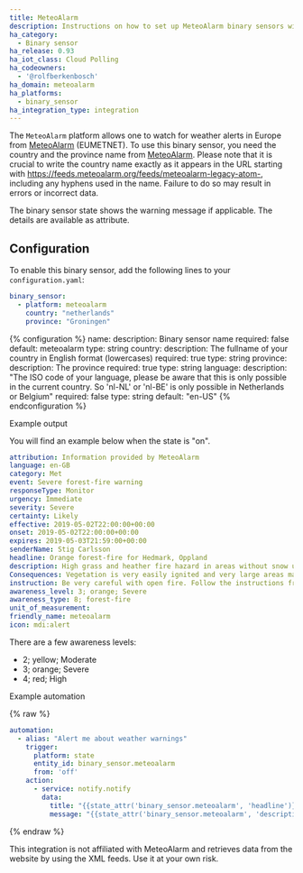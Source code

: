 ```yaml
---
title: MeteoAlarm
description: Instructions on how to set up MeteoAlarm binary sensors within Home Assistant.
ha_category:
  - Binary sensor
ha_release: 0.93
ha_iot_class: Cloud Polling
ha_codeowners:
  - '@rolfberkenbosch'
ha_domain: meteoalarm
ha_platforms:
  - binary_sensor
ha_integration_type: integration
---
```


The `MeteoAlarm` platform allows one to watch for weather alerts in Europe from [MeteoAlarm](https://www.meteoalarm.org) (EUMETNET). To use this binary sensor, you need the country and the province name from  [MeteoAlarm](https://feeds.meteoalarm.org). Please note that it is crucial to write the country name exactly as it appears in the URL starting with https://feeds.meteoalarm.org/feeds/meteoalarm-legacy-atom-, including any hyphens used in the name. Failure to do so may result in errors or incorrect data.

The binary sensor state shows the warning message if applicable. The details are available as attribute.

## Configuration

To enable this binary sensor, add the following lines to your `configuration.yaml`:

```yaml
binary_sensor:
  - platform: meteoalarm
    country: "netherlands"
    province: "Groningen"
```

{% configuration %}
name:
  description: Binary sensor name
  required: false
  default: meteoalarm
  type: string
country:
  description: The fullname of your country in English format (lowercases)
  required: true
  type: string
province:
  description: The province
  required: true
  type: string
language:
  description: "The ISO code of your language, please be aware that this is only possible in the current country. So 'nl-NL' or 'nl-BE' is only possible in Netherlands or Belgium"
  required: false
  type: string
  default: "en-US"
{% endconfiguration %}


Example output

You will find an example below when the state is "on".

```yaml
attribution: Information provided by MeteoAlarm
language: en-GB
category: Met
event: Severe forest-fire warning
responseType: Monitor
urgency: Immediate
severity: Severe
certainty: Likely
effective: 2019-05-02T22:00:00+00:00
onset: 2019-05-02T22:00:00+00:00
expires: 2019-05-03T21:59:00+00:00
senderName: Stig Carlsson
headline: Orange forest-fire for Hedmark, Oppland
description: High grass and heather fire hazard in areas without snow until significant amount of precipitation.
Consequences: Vegetation is very easily ignited and very large areas may be affected.
instruction: Be very careful with open fire. Follow the instructions from the local authorities. Emergency services should assess a necessary level of alertness.
awareness_level: 3; orange; Severe
awareness_type: 8; forest-fire
unit_of_measurement:
friendly_name: meteoalarm
icon: mdi:alert
```

There are a few awareness levels:

- 2; yellow; Moderate
- 3; orange; Severe
- 4; red; High

Example automation

{% raw %}

```yaml
automation:
  - alias: "Alert me about weather warnings"
    trigger:
      platform: state
      entity_id: binary_sensor.meteoalarm
      from: 'off'
    action:
      - service: notify.notify
        data:
          title: "{{state_attr('binary_sensor.meteoalarm', 'headline')}}"
          message: "{{state_attr('binary_sensor.meteoalarm', 'description')}} is effective on {{state_attr('binary_sensor.meteoalarm', 'effective')}}"
```

{% endraw %}

<div class='note warning'>
This integration is not affiliated with MeteoAlarm and retrieves data from the website by using the XML feeds. Use it at your own risk.
</div>
